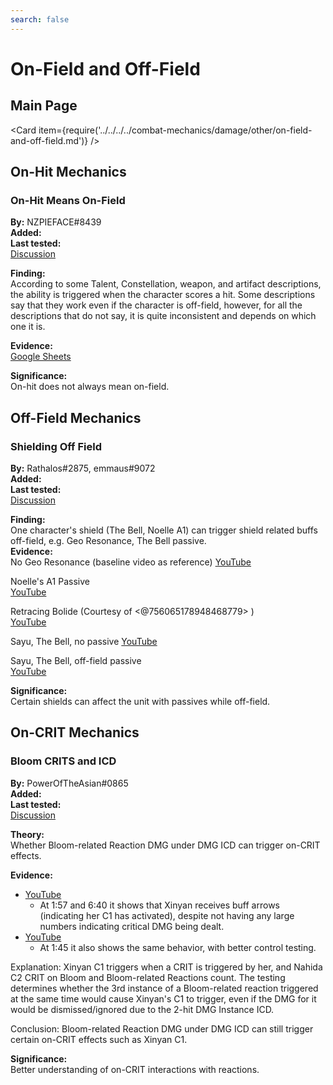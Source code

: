 ```yaml
---
search: false
---
```


# On-Field and Off-Field

## Main Page

<Card item={require('../../../../combat-mechanics/damage/other/on-field-and-off-field.md')} />

## On-Hit Mechanics

### On-Hit Means On-Field

**By:** NZPIEFACE\#8439  
**Added:** <Version date="2023-02-01" />  
**Last tested:** <VersionHl date="2022-07-22" />  
[Discussion](https://tickets.deeznuts.moe/transcripts/on-hit-means-on-field)  

**Finding:**  
According to some Talent, Constellation, weapon, and artifact descriptions, the ability is triggered when the character scores a hit. Some descriptions say that they work even if the character is off-field, however, for all the descriptions that do not say, it is quite inconsistent and depends on which one it is.  

**Evidence:**  
[Google Sheets](https://docs.google.com/spreadsheets/d/1S_Toll_6qIO1q2ood0KPteVH0-lw3mAPTKqEkmJeo9U/edit?usp=sharing)  

**Significance:**  
On-hit does not always mean on-field.  

## Off-Field Mechanics

### Shielding Off Field

**By:** Rathalos\#2875, emmaus\#9072  
**Added:** <Version date="2023-02-05" />  
**Last tested:** <VersionHl date="2023-02-02" />  
[Discussion](https://tickets.deeznuts.moe/transcripts/shielding-off-field)

**Finding:**  
One character's shield (The Bell, Noelle A1) can trigger shield related buffs off-field, e.g. Geo Resonance, The Bell passive.  
**Evidence:**  
No Geo Resonance (baseline video as reference) 
[YouTube](https://youtu.be/907ht-pmIuU)  
  
Noelle's A1 Passive  
[YouTube](https://youtu.be/7vzenXTocWU)  
  
Retracing Bolide (Courtesy of <@756065178948468779>  )  
[YouTube](https://youtu.be/FJzIPKN5Etc)  
  
Sayu, The Bell, no passive 
[YouTube](https://youtu.be/YChsny3Am2A)  
  
Sayu, The Bell, off-field passive  
[YouTube](https://youtu.be/VUPDJwe7wxo)  
  
**Significance:**  
Certain shields can affect the unit with passives while off-field.

## On-CRIT Mechanics

### Bloom CRITS and ICD

**By:** PowerOfTheAsian\#0865  
**Added:** <Version date="2023-02-12" />  
**Last tested:** <VersionHl date="2023-01-04" />  
[Discussion](https://tickets.deeznuts.moe/transcripts/th-bloom-crits-and-icd)

**Theory:**  
Whether Bloom-related Reaction DMG under DMG ICD can trigger on-CRIT effects.  
  
**Evidence:**  
* [YouTube](https://www.youtube.com/watch?v=5I4mdP76C_I)
  * At 1:57 and 6:40 it shows that Xinyan receives buff arrows (indicating her C1 has activated), despite not having any large numbers indicating critical DMG being dealt.
* [YouTube](https://www.youtube.com/watch?v=iWukqGkbpII)
  * At 1:45 it also shows the same behavior, with better control testing.

Explanation: Xinyan C1 triggers when a CRIT is triggered by her, and Nahida C2 CRIT on Bloom and Bloom-related Reactions count. The testing determines whether the 3rd instance of a Bloom-related reaction triggered at the same time would cause Xinyan's C1 to trigger, even if the DMG for it would be dismissed/ignored due to the 2-hit DMG Instance ICD.  

Conclusion: Bloom-related Reaction DMG under DMG ICD can still trigger certain on-CRIT effects such as Xinyan C1.  
  
**Significance:**  
Better understanding of on-CRIT interactions with reactions.
